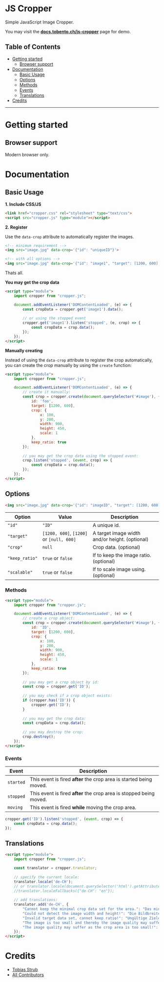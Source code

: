 # JS Cropper

Simple JavaScript Image Cropper.

You may visit the [**docs.tobento.ch/js-cropper**](https://docs.tobento.ch/js-cropper) page for demo.

## Table of Contents

- [Getting started](#getting-started)
    - [Browser support](#browser-support)
- [Documentation](#documentation)
    - [Basic Usage](#basic-usage)
    - [Options](#options)
    - [Methods](#methods)
    - [Events](#events)
    - [Translations](#translations)
- [Credits](#credits)
___

# Getting started

## Browser support

Modern browser only.

# Documentation

## Basic Usage

**1. Include CSS/JS**

```html
<link href="cropper.css" rel="stylesheet" type="text/css">
<script src="cropper.js" type="module"></script>
```

**2. Register**

Use the ```data-crop``` attribute to automatically register the images.

```html
<!-- minimum requirement -->
<img src="image.jpg" data-crop='{"id": "uniqueID"}'>

<!-- with all options -->
<img src="image.jpg" data-crop='{"id": "image1", "target": [1200, 600], "crop": {"x":100,"y":200,"width":900,"height":450,"scale":1}, "keep_ratio": true}'>
```

Thats all.

**You may get the crop data**

```html
<script type="module">
    import cropper from "cropper.js";

    document.addEventListener('DOMContentLoaded', (e) => {
        const cropData = cropper.get('image1').data();
        
        // or using the stopped event
        cropper.get('image1').listen('stopped', (e, crop) => {
            const cropData = crop.data();
        });
    });
</script>
```

**Manually creating**

Instead of using the ```data-crop``` attribute to register the crop automatically, you can create the crop manually by using the ```create``` function:

```html
<script type="module">
    import cropper from "cropper.js";

    document.addEventListener('DOMContentLoaded', (e) => {
        // create it manually:
        const crop = cropper.create(document.querySelector('#image'), {
            id: 'foo',
            target: [1200, 600],
            crop: {
                x: 100,
                y: 200,
                width: 900,
                height: 450,
                scale: 1
            },
            keep_ratio: true
        });
        
        // you may get the crop data using the stopped event:
        crop.listen('stopped', (event, crop) => {
            const cropData = crop.data();
        });
    });
</script>
```

## Options

```html
<img src="image.jpg" data-crop='{"id": "imageID", "target": [1200, 600], "crop": {"x":100,"y":200,"width":900,"height":450,"scale":1}, "keep_ratio": true}'>
```

| Option | Value | Description |
| --- | --- | --- |
| ```"id"``` | ```"ID"``` | A unique id. |
| ```"target"``` | ```[1200, 600]```, ```[1200]``` or ```[null, 600]``` | A target image width and/or height. (optional) |
| ```"crop"``` | ```null``` | Crop data. (optional) |
| ```"keep_ratio"``` | ```true``` or ```false``` | If to keep the image ratio. (optional) |
| ```"scalable"``` | ```true``` or ```false``` | If to scale image using. (optional) |

### Methods

```html
<script type="module">
    import cropper from "cropper.js";

    document.addEventListener('DOMContentLoaded', (e) => {
        // create a crop object:
        const crop = cropper.create(document.querySelector('#image'), {
            id: 'ID',
            target: [1200, 600],
            crop: {
                x: 100,
                y: 200,
                width: 900,
                height: 450,
                scale: 1
            },
            keep_ratio: true
        });
        
        // you may get a crop object by id:
        const crop = cropper.get('ID');
        
        // you may check if a crop object exists:
        if (cropper.has('ID')) {
            cropper.get('ID');
        }
        
        // you may get the crop data:
        const cropData = crop.data();
        
        // you may destroy the crop:
        crop.destroy();
    });
</script>
```

### Events

| Event |  Description |
| --- | --- |
| ```started``` | This event is fired **after** the crop area is started being moved. |
| ```stopped``` | This event is fired **after** the crop area is stopped being moved. |
| ```moving``` | This event is fired **while** moving the crop area. |

```js
cropper.get('ID').listen('stopped', (event, crop) => {
    const cropData = crop.data();
});
```

## Translations

```html
<script type="module">
    import cropper from "cropper.js";

    const translator = cropper.translator;
    
    // specify the current locale:
    translator.locale('de-CH');
    // or translator.locale(document.querySelector('html').getAttribute('lang'));
    //translator.localeFallbacks({"de-CH": "en"});
    
    // add translations:
    translator.add('de-CH', {
        "Cannot keep the minimal crop data set for the area.": "Das minimale Crop-Area kann nicht beibehalten werden.",
        "Could not detect the image width and height!": "Die Bildbreite und -höhe konnte nicht ermittelt werden!",
        "Invalid target data set, cannot keep ratio!": "Ungültige Zieldimension, Verhältnis kann nicht eingehalten werden!",
        "The image is too small and thereby the image quality may suffer!": "Das Bild ist zu klein und dadurch kann die Bildqualität leiden!",
        "The image quality may suffer as the crop area is too small!": "Die Bildqualität kann leiden, da der Zuschneidebereich zu klein ist!"
    });
</script>
```

# Credits

- [Tobias Strub](https://www.tobento.ch)
- [All Contributors](../../contributors)